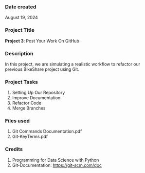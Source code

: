 ### Date created
August 19, 2024

### Project Title
**Project 3**: Post Your Work On GitHub

### Description
In this project, we are simulating a realistic workflow to refactor our previous BikeShare project using Git.

### Project Tasks
1. Setting Up Our Repository
2. Improve Documentation
3. Refactor Code
4. Merge Branches

### Files used
1. Git Commands Documentation.pdf
2. Git-KeyTerms.pdf

### Credits
1. Programming for Data Science with Python
2. Git-Documentation: https://git-scm.com/doc
